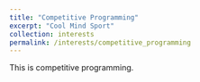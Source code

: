 ```yaml
---
title: "Competitive Programming"
excerpt: "Cool Mind Sport"
collection: interests
permalink: /interests/competitive_programming
---
```


This is competitive programming.
